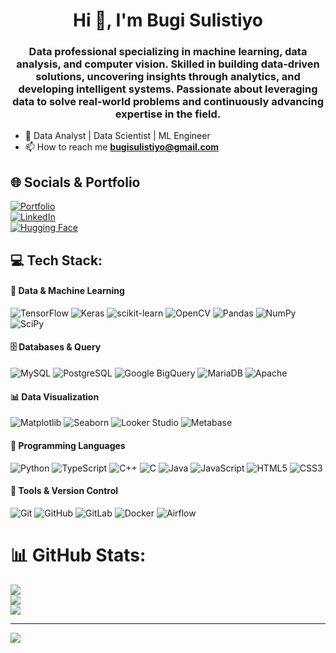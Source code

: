 <h1 align="center">Hi 👋, I'm Bugi Sulistiyo</h1>
<h3 align="center">Data professional specializing in machine learning, data analysis, and computer vision. Skilled in building data-driven solutions, uncovering insights through analytics, and developing intelligent systems. Passionate about leveraging data to solve real-world problems and continuously advancing expertise in the field.</h3>

- 🏢 Data Analyst | Data Scientist | ML Engineer  
- 📫 How to reach me **bugisulistiyo@gmail.com**

## 🌐 Socials & Portfolio
[![Portfolio](https://img.shields.io/badge/Portfolio-%23000000.svg?style=flat&logo=google-chrome&logoColor=white)](https://www.bugisulistiyo.com)  
[![LinkedIn](https://img.shields.io/badge/LinkedIn-%230077B5.svg?logo=linkedin&logoColor=white)](https://linkedin.com/in/bugi-sulistiyo)  
[![Hugging Face](https://img.shields.io/badge/HuggingFace-%23FFD21E.svg?style=flat&logo=huggingface&logoColor=black)](https://huggingface.co/bugi-sulistiyo)  

## 💻 Tech Stack:

#### 🤖 Data & Machine Learning
![TensorFlow](https://img.shields.io/badge/TensorFlow-%23FF6F00.svg?style=flat&logo=TensorFlow&logoColor=white)
![Keras](https://img.shields.io/badge/Keras-%23D00000.svg?style=flat&logo=Keras&logoColor=white)
![scikit-learn](https://img.shields.io/badge/scikit--learn-%23F7931E.svg?style=flat&logo=scikit-learn&logoColor=white)
![OpenCV](https://img.shields.io/badge/opencv-%23white.svg?style=flat&logo=opencv&logoColor=white)
![Pandas](https://img.shields.io/badge/pandas-%23150458.svg?style=flat&logo=pandas&logoColor=white)
![NumPy](https://img.shields.io/badge/numpy-%23013243.svg?style=flat&logo=numpy&logoColor=white)
![SciPy](https://img.shields.io/badge/SciPy-%230C55A5.svg?style=flat&logo=scipy&logoColor=white)

#### 🗄️ Databases & Query
![MySQL](https://img.shields.io/badge/mysql-%2300f.svg?style=flat&logo=mysql&logoColor=white)
![PostgreSQL](https://img.shields.io/badge/postgresql-%23316192.svg?style=flat&logo=postgresql&logoColor=white)
![Google BigQuery](https://img.shields.io/badge/BigQuery-4285F4?style=flat&logo=google-cloud&logoColor=white)
![MariaDB](https://img.shields.io/badge/MariaDB-003545?style=flat&logo=mariadb&logoColor=white)
![Apache](https://img.shields.io/badge/apache-%23D42029.svg?style=flat&logo=apache&logoColor=white)

#### 📊 Data Visualization
![Matplotlib](https://img.shields.io/badge/Matplotlib-%23ffffff.svg?style=flat&logo=Matplotlib&logoColor=black)
![Seaborn](https://img.shields.io/badge/Seaborn-4C72B0?style=flat&logo=python&logoColor=white)
![Looker Studio](https://img.shields.io/badge/LookerStudio-%230072C6.svg?style=flat&logo=google-data-studio&logoColor=white)
![Metabase](https://img.shields.io/badge/Metabase-509EE3?style=flat&logo=metabase&logoColor=white)

#### 📔 Programming Languages
![Python](https://img.shields.io/badge/python-3670A0?style=flat&logo=python&logoColor=ffdd54)
![TypeScript](https://img.shields.io/badge/typescript-%23007ACC.svg?style=flat&logo=typescript&logoColor=white)
![C++](https://img.shields.io/badge/c++-%2300599C.svg?style=flat&logo=c%2B%2B&logoColor=white)
![C](https://img.shields.io/badge/c-%23A8B9CC.svg?style=flat&logo=c&logoColor=white)
![Java](https://img.shields.io/badge/java-%23ED8B00.svg?style=flat&logo=openjdk&logoColor=white)
![JavaScript](https://img.shields.io/badge/javascript-%23323330.svg?style=flat&logo=javascript&logoColor=%23F7DF1E)
![HTML5](https://img.shields.io/badge/html5-%23E34F26.svg?style=flat&logo=html5&logoColor=white)
![CSS3](https://img.shields.io/badge/css3-%231572B6.svg?style=flat&logo=css3&logoColor=white)

#### 🔧 Tools & Version Control
![Git](https://img.shields.io/badge/git-%23F05033.svg?style=flat&logo=git&logoColor=white)
![GitHub](https://img.shields.io/badge/github-%23121011.svg?style=flat&logo=github&logoColor=white)
![GitLab](https://img.shields.io/badge/gitlab-%23181717.svg?style=flat&logo=gitlab&logoColor=white)
![Docker](https://img.shields.io/badge/docker-%230db7ed.svg?style=flat&logo=docker&logoColor=white)
![Airflow](https://img.shields.io/badge/airflow-%23017CEE.svg?style=flat&logo=apache-airflow&logoColor=white)

# 📊 GitHub Stats:
![](https://github-readme-stats.vercel.app/api?username=Bugi-Sulistiyo&theme=dark&hide_border=false&include_all_commits=false&count_private=false)  
![](https://github-readme-streak-stats.herokuapp.com/?user=Bugi-Sulistiyo&theme=dark&hide_border=false)  
![](https://github-readme-stats.vercel.app/api/top-langs/?username=Bugi-Sulistiyo&theme=dark&hide_border=false&include_all_commits=false&count_private=false&layout=compact)

---
[![](https://visitcount.itsvg.in/api?id=Bugi-Sulistiyo&icon=4&color=12)](https://visitcount.itsvg.in)

<!-- Proudly created with GPRM ( https://gprm.itsvg.in ) -->
